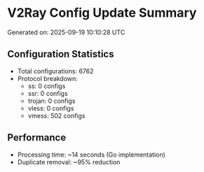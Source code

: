 # V2Ray Config Update Summary
Generated on: 2025-09-19 10:10:28 UTC

## Configuration Statistics
- Total configurations: 6762
- Protocol breakdown:
  - ss: 0 configs
  - ssr: 0 configs
  - trojan: 0 configs
  - vless: 0 configs
  - vmess: 502 configs

## Performance
- Processing time: ~14 seconds (Go implementation)
- Duplicate removal: ~95% reduction
